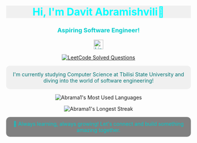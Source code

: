 <!-- Banner Image -->
<!--
<p align="center">
  <img src="https://user-images.githubusercontent.com/your-image-link" alt="Welcome to My GitHub" width="80%">
</p>
-->
<!-- Title -->
<h1 align="center" style="color:#00ffff; background-color:#f0f0f0;">  Hi, I'm Davit Abramishvili🔹</h1>

<!-- Subtitle -->
<h3 align="center" style="color:#00cccc;">Aspiring Software Engineer!</h3>

<!-- Social Links -->
<p align="center">
  <a href="https://www.linkedin.com/in/davit-abramishvili" style="color:#008080;">
    <img src="https://upload.wikimedia.org/wikipedia/commons/c/ca/LinkedIn_logo_initials.png" alt="LinkedIn" width="26" height="26" />
  </a>
</p>
<!-- Social Links -->
<p align="center">
  <a href="https://leetcode.com/Abrama1/">
    <img src="https://img.shields.io/badge/dynamic/json?style=for-the-badge&labelColor=black&color=%23ffa116&label=Solved&query=solved&url=https%3A%2F%2Fleetcode-badge.vercel.app%2Fapi%2Fusers%2FAbrama1&logo=leetcode&logoColor=yellow" alt="LeetCode Solved Questions" />
  </a>
</p>


<!-- About Me -->
<p align="center" style="background-color:#f0f0f0; color:#007373; padding: 15px; border-radius: 10px;">
  I'm currently studying Computer Science at Tbilisi State University and diving into the world of software engineering!
</p>

<!-- Most Used Languages -->
<p align="center">
  <img src="https://github-readme-stats.vercel.app/api/top-langs/?username=Abrama1&layout=compact&theme=calm&hide_border=true&bg_color=3e3f50&title_color=00ffff&text_color=00b3b3" alt="Abrama1's Most Used Languages" />
</p>


<!-- Longest Streak Stats -->
<p align="center">
  <img src="https://github-readme-streak-stats.herokuapp.com/?user=Abrama1&theme=calm&hide_border=true&background=3e3f50&stroke=00b3b3&ring=00ffff&fire=f39c12&currStreakNum=00b3b3&sideNums=00b3b3&currStreakLabel=00ffff&sideLabels=00ffff&dates=f39c12&v=1" alt="Abrama1's Longest Streak" />
</p>

<!-- Footer -->
<p align="center" style="background-color:gray; color:#00cccc; padding: 10px; border-radius: 10px;">
  🚀 Always learning, always growing! Let's connect and build something amazing together.
</p>
